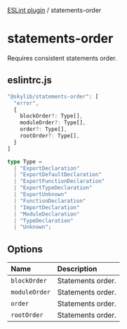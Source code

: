 [ESLint plugin](index.md) / statements-order

# statements-order

Requires consistent statements order.

## eslintrc.js

```ts
"@skylib/statements-order": [
  "error",
  {
    blockOrder?: Type[],
    moduleOrder?: Type[],
    order?: Type[],
    rootOrder?: Type[],
  }
]

type Type =
  | "ExportDeclaration"
  | "ExportDefaultDeclaration"
  | "ExportFunctionDeclaration"
  | "ExportTypeDeclaration"
  | "ExportUnknown"
  | "FunctionDeclaration"
  | "ImportDeclaration"
  | "ModuleDeclaration"
  | "TypeDeclaration"
  | "Unknown";
```

## Options

| Name | Description |
| :------ | :------ |
| `blockOrder` | Statements order. |
| `moduleOrder` | Statements order. |
| `order` | Statements order. |
| `rootOrder` | Statements order. |
